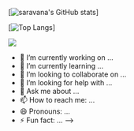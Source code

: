 [![saravana's GitHub stats](https://github-readme-stats.vercel.app/api?username=saravana611&show_icons=true&theme=blue-green)]

[![Top Langs](https://github-readme-stats.vercel.app/api/top-langs/?username=saravana611&theme=blue-green)]

![](https://komarev.com/ghpvc/?username=saravana611)

- 🔭 I’m currently working on ...
- 🌱 I’m currently learning ...
- 👯 I’m looking to collaborate on ...
- 🤔 I’m looking for help with ...
- 💬 Ask me about ...
- 📫 How to reach me: ...
- 😄 Pronouns: ...
- ⚡ Fun fact: ...
-->
